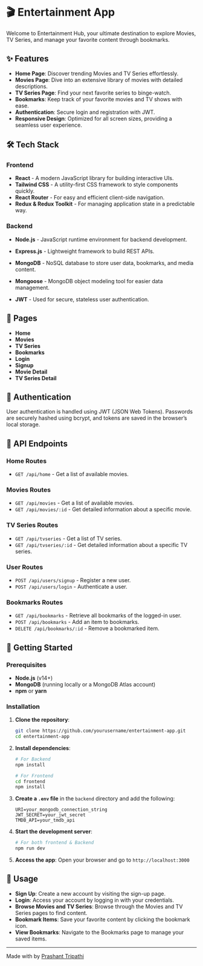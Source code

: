 # 🎬 Entertainment App

Welcome to Entertainment Hub, your ultimate destination to explore Movies, TV Series, and manage your favorite content through bookmarks.

## ✨ Features

- **Home Page**: Discover trending Movies and TV Series effortlessly.
- **Movies Page**: Dive into an extensive library of movies with detailed descriptions.
- **TV Series Page**: Find your next favorite series to binge-watch.
- **Bookmarks**: Keep track of your favorite movies and TV shows with ease.
- **Authentication**: Secure login and registration with JWT.
- **Responsive Design**: Optimized for all screen sizes, providing a seamless user experience.

## 🛠️ Tech Stack

### Frontend
- **React** - A modern JavaScript library for building interactive UIs.
- **Tailwind CSS** - A utility-first CSS framework to style components quickly.
- **React Router** - For easy and efficient client-side navigation.
- **Redux & Redux Toolkit** - For managing application state in a predictable way.


### Backend
- **Node.js** - JavaScript runtime environment for backend development.
- **Express.js** - Lightweight framework to build REST APIs.

- **MongoDB** - NoSQL database to store user data, bookmarks, and media content.
- **Mongoose** - MongoDB object modeling tool for easier data management.
- **JWT** - Used for secure, stateless user authentication.

## 📑 Pages

- **Home**
- **Movies**
- **TV Series**
- **Bookmarks**
- **Login**
- **Signup**
- **Movie Detail**
- **TV Series Detail**

## 🔐 Authentication

User authentication is handled using JWT (JSON Web Tokens). Passwords are securely hashed using bcrypt, and tokens are saved in the browser’s local storage.

## 📡 API Endpoints

### Home Routes
- `GET /api/home` - Get a list of available movies.

### Movies Routes
- `GET /api/movies` -  Get a list of available movies.
- `GET /api/movies/:id` -  Get detailed information about a specific movie.
### TV Series Routes
- `GET /api/tvseries` -  Get a list of TV series.
- `GET /api/tvseries/:id` - Get detailed information about a specific TV series.

### User Routes
- `POST /api/users/signup` - Register a new user.
- `POST /api/users/login` - Authenticate a user.

### Bookmarks Routes
- `GET /api/bookmarks` -  Retrieve all bookmarks of the logged-in user.
- `POST /api/bookmarks` - Add an item to bookmarks.
- `DELETE /api/bookmarks/:id` - Remove a bookmarked item.


## 🚀 Getting Started

### Prerequisites
- **Node.js** (v14+)
- **MongoDB** (running locally or a MongoDB Atlas account)
- **npm** or **yarn**

### Installation

1. **Clone the repository**:
    ```bash
    git clone https://github.com/yourusername/entertainment-app.git
    cd entertainment-app
    ```

2. **Install dependencies**:
    ```bash
    # For Backend
    npm install

    # For Frontend
    cd frontend
    npm install
    ```

3. **Create a `.env` file** in the `backend` directory and add the following:
    ```env
    URI=your_mongodb_connection_string
    JWT_SECRET=your_jwt_secret
    TMDB_API=your_tmdb_api
    ```

4. **Start the development server**:
    ```bash
    # For both frontend & Backend
    npm run dev
    ```

5. **Access the app**:
    Open your browser and go to `http://localhost:3000`

## 📝 Usage

- **Sign Up**: Create a new account by visiting the sign-up page.
- **Login**: Access your account by logging in with your credentials.
- **Browse Movies and TV Series**: Browse through the Movies and TV Series pages to find content.
- **Bookmark Items**: Save your favorite content by clicking the bookmark icon.
- **View Bookmarks**: Navigate to the Bookmarks page to manage your saved items.

---

Made with by [Prashant Tripathi](https://github.com/5138prash)
